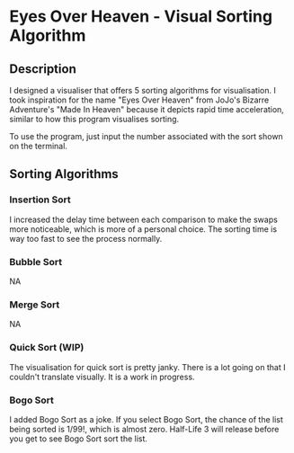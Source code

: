 # Eyes Over Heaven - Visual Sorting Algorithm

## Description
I designed a visualiser that offers 5 sorting algorithms for visualisation. I took inspiration for the name "Eyes Over Heaven" from JoJo's Bizarre Adventure's "Made In Heaven" because it depicts rapid time acceleration, similar to how this program visualises sorting. 

To use the program, just input the number associated with the sort shown on the terminal.

## Sorting Algorithms
### Insertion Sort
I increased the delay time between each comparison to make the swaps more noticeable, which is more of a personal choice. The sorting time is way too fast to see the process normally.

### Bubble Sort
NA

### Merge Sort
NA

### Quick Sort (WIP)
The visualisation for quick sort is pretty janky. There is a lot going on that I couldn't translate visually. It is a work in progress.
### Bogo Sort
I added Bogo Sort as a joke. If you select Bogo Sort, the chance of the list being sorted is $1/99!$, which is almost zero. Half-Life 3 will release before you get to see Bogo Sort sort the list.
